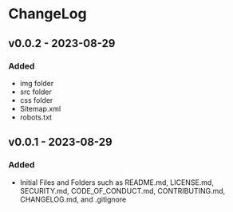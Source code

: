 # ChangeLog 

## v0.0.2 - 2023-08-29

### Added
- img folder
- src folder
- css folder
- Sitemap.xml
- robots.txt





## v0.0.1 - 2023-08-29

### Added 
- Initial Files and Folders such as README.md, LICENSE.md, SECURITY.md, CODE_OF_CONDUCT.md, CONTRIBUTING.md, CHANGELOG.md, and .gitignore 